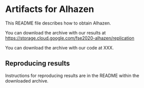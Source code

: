 # Artifacts for Alhazen

This README file describes how to obtain Alhazen. 

You can download the archive with our results at https://storage.cloud.google.com/fse2020-alhazen/replication

You can download the archive with our code at XXX.

## Reproducing results

Instructions for reproducing results are in the README within the downloaded archive. 
